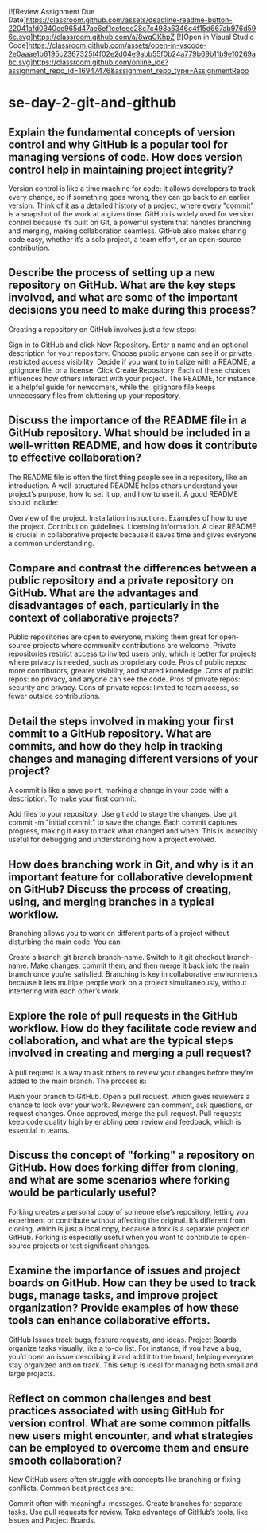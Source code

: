 [![Review Assignment Due Date]https://classroom.github.com/assets/deadline-readme-button-22041afd0340ce965d47ae6ef1cefeee28c7c493a6346c4f15d667ab976d596c.svg]https://classroom.github.com/a/8wgCKhpZ
[![Open in Visual Studio Code]https://classroom.github.com/assets/open-in-vscode-2e0aaae1b6195c2367325f4f02e2d04e9abb55f0b24a779b69b11b9e10269abc.svg]https://classroom.github.com/online_ide?assignment_repo_id=16947476&assignment_repo_type=AssignmentRepo
# se-day-2-git-and-github
## Explain the fundamental concepts of version control and why GitHub is a popular tool for managing versions of code. How does version control help in maintaining project integrity?
Version control is like a time machine for code: it allows developers to track every change, so if something goes wrong, they can go back to an earlier version. Think of it as a detailed history of a project, where every "commit" is a snapshot of the work at a given time. GitHub is widely used for version control because it’s built on Git, a powerful system that handles branching and merging, making collaboration seamless. GitHub also makes sharing code easy, whether it’s a solo project, a team effort, or an open-source contribution.

## Describe the process of setting up a new repository on GitHub. What are the key steps involved, and what are some of the important decisions you need to make during this process?
Creating a repository on GitHub involves just a few steps:

Sign in to GitHub and click New Repository.
Enter a name and an optional description for your repository.
Choose public anyone can see it or private restricted access visibility.
Decide if you want to initialize with a README, a .gitignore file, or a license.
Click Create Repository.
Each of these choices influences how others interact with your project. The README, for instance, is a helpful guide for newcomers, while the .gitignore file keeps unnecessary files from cluttering up your repository.

## Discuss the importance of the README file in a GitHub repository. What should be included in a well-written README, and how does it contribute to effective collaboration?
The README file is often the first thing people see in a repository, like an introduction. A well-structured README helps others understand your project’s purpose, how to set it up, and how to use it. A good README should include:

Overview of the project.
Installation instructions.
Examples of how to use the project.
Contribution guidelines.
Licensing information.
A clear README is crucial in collaborative projects because it saves time and gives everyone a common understanding.

## Compare and contrast the differences between a public repository and a private repository on GitHub. What are the advantages and disadvantages of each, particularly in the context of collaborative projects?
Public repositories are open to everyone, making them great for open-source projects where community contributions are welcome.
Private repositories restrict access to invited users only, which is better for projects where privacy is needed, such as proprietary code.
Pros of public repos: more contributors, greater visibility, and shared knowledge.
Cons of public repos: no privacy, and anyone can see the code.
Pros of private repos: security and privacy.
Cons of private repos: limited to team access, so fewer outside contributions.

## Detail the steps involved in making your first commit to a GitHub repository. What are commits, and how do they help in tracking changes and managing different versions of your project?
A commit is like a save point, marking a change in your code with a description. To make your first commit:

Add files to your repository.
Use git add to stage the changes.
Use git commit -m "initial commit" to save the change.
Each commit captures progress, making it easy to track what changed and when. This is incredibly useful for debugging and understanding how a project evolved.

## How does branching work in Git, and why is it an important feature for collaborative development on GitHub? Discuss the process of creating, using, and merging branches in a typical workflow.
Branching allows you to work on different parts of a project without disturbing the main code. You can:

Create a branch git branch branch-name.
Switch to it git checkout branch-name.
Make changes, commit them, and then merge it back into the main branch once you’re satisfied.
Branching is key in collaborative environments because it lets multiple people work on a project simultaneously, without interfering with each other’s work.

## Explore the role of pull requests in the GitHub workflow. How do they facilitate code review and collaboration, and what are the typical steps involved in creating and merging a pull request?
A pull request is a way to ask others to review your changes before they’re added to the main branch. The process is:

Push your branch to GitHub.
Open a pull request, which gives reviewers a chance to look over your work.
Reviewers can comment, ask questions, or request changes.
Once approved, merge the pull request.
Pull requests keep code quality high by enabling peer review and feedback, which is essential in teams.

## Discuss the concept of "forking" a repository on GitHub. How does forking differ from cloning, and what are some scenarios where forking would be particularly useful?
Forking creates a personal copy of someone else’s repository, letting you experiment or contribute without affecting the original. It’s different from cloning, which is just a local copy, because a fork is a separate project on GitHub. Forking is especially useful when you want to contribute to open-source projects or test significant changes.

## Examine the importance of issues and project boards on GitHub. How can they be used to track bugs, manage tasks, and improve project organization? Provide examples of how these tools can enhance collaborative efforts.
GitHub Issues track bugs, feature requests, and ideas. Project Boards organize tasks visually, like a to-do list. For instance, if you have a bug, you’d open an issue describing it and add it to the board, helping everyone stay organized and on track. This setup is ideal for managing both small and large projects.

## Reflect on common challenges and best practices associated with using GitHub for version control. What are some common pitfalls new users might encounter, and what strategies can be employed to overcome them and ensure smooth collaboration?
New GitHub users often struggle with concepts like branching or fixing conflicts. Common best practices are:

Commit often with meaningful messages.
Create branches for separate tasks.
Use pull requests for review.
Take advantage of GitHub’s tools, like Issues and Project Boards.
